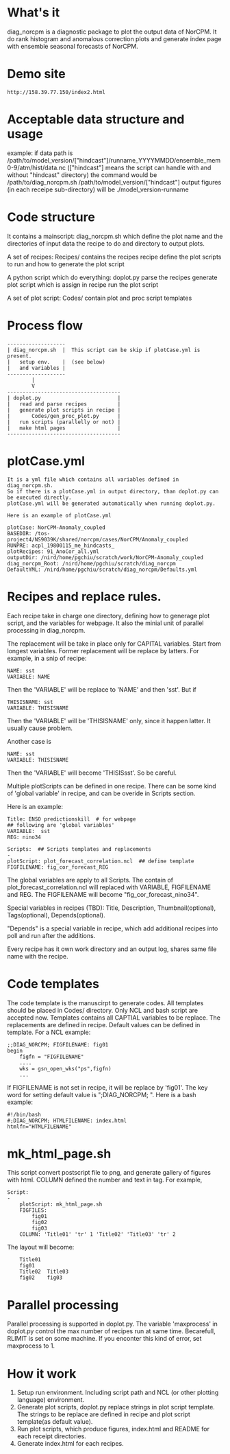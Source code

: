 # What's it
diag_norcpm is a diagnostic package to plot the output data of NorCPM.
It do rank histogram and anomalous correction plots and generate index page with ensemble seasonal forecasts of NorCPM.

# Demo site
    http://158.39.77.150/index2.html

# Acceptable data structure and usage
example:
    if data path is 
        /path/to/model_version/["hindcast"]/runname_YYYYMMDD/ensemble_mem0-9/atm/hist/data.nc
        (["hindcast"] means the script can handle with and without "hindcast" directory)
    the command would be
        /path/to/diag_norcpm.sh  /path/to/model_version/["hindcast"]
    output figures (in each receipe sub-directory) will be
        ./model_version-runname

# Code structure
It contains a mainscript: diag_norcpm.sh
    which define the plot name and the directories of input data
    the recipe to do
    and directory to output plots.

A set of recipes: Recipes/
    contains the recipes
    recipe define the plot scripts to run and how to generate the plot script

A python script which do everything: doplot.py
    parse the recipes
    generate plot script which is assign in recipe
    run the plot script

A set of plot script: Codes/
    contain plot and proc script templates


# Process flow
```
-------------------
| diag_norcpm.sh  |  This script can be skip if plotCase.yml is present.
|   setup env.    |  (see below)
|   and variables |
-------------------
        |
        V
-------------------------------------
| doplot.py                         |
|   read and parse recipes          |
|   generate plot scripts in recipe |
|       Codes/gen_proc_plot.py      |
|   run scripts (parallelly or not) |
|   make html pages                 |
-------------------------------------
```

# plotCase.yml
    It is a yml file which contains all variables defined in diag_norcpm.sh.
    So if there is a plotCase.yml in output directory, than doplot.py can be executed directly.
    plotCase.yml will be generated automatically when running doplot.py.

    Here is an example of plotCase.yml
```
plotCase: NorCPM-Anomaly_coupled
BASEDIR: /tos-project4/NS9039K/shared/norcpm/cases/NorCPM/Anomaly_coupled
RUNPRE: acpl_19800115_me_hindcasts_
plotRecipes: 91_AnoCor_all.yml
outputDir: /nird/home/pgchiu/scratch/work/NorCPM-Anomaly_coupled
diag_norcpm_Root: /nird/home/pgchiu/scratch/diag_norcpm
DefaultYML: /nird/home/pgchiu/scratch/diag_norcpm/Defaults.yml
```

# Recipes and replace rules.
Each recipe take in charge one directory, defining how to generage plot script, and the variables for webpage. It also the minial unit of parallel processing in diag_norcpm.

The replacement will be take in place only for CAPITAL variables. Start from longest variables. Former replacement will be replace by latters. For example, in a snip of recipe:
```
NAME: sst
VARIABLE: NAME
```
Then the 'VARIABLE' will be replace to 'NAME' and then 'sst'. But if
```
THISISNAME: sst
VARIABLE: THISISNAME
```
Then the 'VARIABLE' will be 'THISISNAME' only, since it happen latter. It usually cause problem.

Another case is 
```
NAME: sst
VARIABLE: THISISNAME
```
Then the 'VARIABLE' will become 'THISISsst'. So be careful.


Multiple plotScripts can be defined in one recipe. There can be some kind of 'global variable' in recipe, and can be overide in Scripts section.

Here is an example:
    
```
Title: ENSO predictionskill  # for webpage
## following are 'global variables'
VARIABLE:  sst
REG: nino34

Scripts:  ## Scripts templates and replacements
-  
plotScript: plot_forecast_correlation.ncl  ## define template
FIGFILENAME: fig_cor_forecast_REG

```
The global variables are apply to all Scripts. The contain of plot_forecast_correlation.ncl will replaced with VARIABLE, FIGFILENAME and REG. The FIGFILENAME will become "fig_cor_forecast_nino34".

Special variables in recipes (TBD): Title, Description, Thumbnail(optional), Tags(optional), Depends(optional).

"Depends" is a special variable in recipe, which add additional recipes into poll and run after the additions.

Every recipe has it own work directory and an output log, shares same file name with the recipe.


# Code templates
The code template is the manuscirpt to generate codes. All templates should be placed in Codes/ directory.
Only NCL and bash script are accepted now.
Templates contains all CAPTIAL variables to be replace. The replacements are defined in recipe.
Default values can be defined in template. For a NCL example:
```
;;DIAG_NORCPM; FIGFILENAME: fig01
begin
    figfn = "FIGFILENAME"
    ....
    wks = gsn_open_wks("ps",figfn)
    ...
```
If FIGFILENAME is not set in recipe, it will be replace by 'fig01'. The key word for setting default value is ";DIAG_NORCPM; ". Here is a bash example:
```
#!/bin/bash
#;DIAG_NORCPM; HTMLFILENAME: index.html
htmlfn="HTMLFILENAME"
```

# mk_html_page.sh
This script convert postscript file to png, and generate gallery of figures with html. COLUMN defined the number and text in <table> tag.
For example, 
```
Script:
-
    plotScript: mk_html_page.sh
    FIGFILES:
        fig01
        fig02
        fig03
    COLUMN: 'Title01' 'tr' 1 'Title02' 'Title03' 'tr' 2
```
The layout will become:
```
    Title01
    fig01
    Title02  Title03
    fig02    fig03
```


# Parallel processing 
Parallel processing is supported in doplot.py. The variable 'maxprocess' in doplot.py control the max number of recipes run at same time.
Becarefull, RLIMIT is set on some machine. If you enconter this kind of error, set maxprocess to 1.


# How it work
1. Setup run environment. Including script path and NCL (or other plotting language) environment.
2. Generate plot scripts, doplot.py replace strings in plot script template.
    The strings to be replace are defined in recipe and plot script template(as default value).
3. Run plot scripts, which produce figures, index.html and README for each receipt directories.
4. Generate index.html for each recipes.

